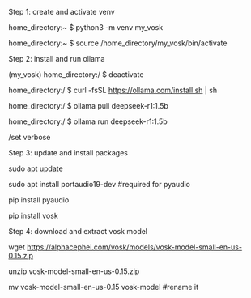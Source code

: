 
Step 1: create and activate venv

home_directory:~ $ python3 -m venv my_vosk

home_directory:~ $ source /home_directory/my_vosk/bin/activate


Step 2: install and run ollama

(my_vosk) home_directory:/ $ deactivate

home_directory:/ $ curl -fsSL https://ollama.com/install.sh | sh

home_directory:/ $ ollama pull deepseek-r1:1.5b

home_directory:/ $ ollama run deepseek-r1:1.5b

/set verbose


Step 3: update and install packages

sudo apt update

sudo apt install portaudio19-dev #required for pyaudio

pip install pyaudio

pip install vosk 


Step 4: download and extract vosk model

wget https://alphacephei.com/vosk/models/vosk-model-small-en-us-0.15.zip

unzip vosk-model-small-en-us-0.15.zip

mv vosk-model-small-en-us-0.15 vosk-model #rename it
